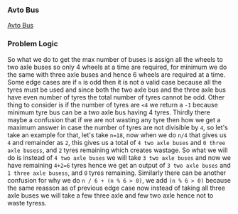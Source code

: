 ### Avto Bus
[Avto Bus](https://codeforces.com/problemset/problem/1679/A)

### Problem Logic
So what we do to get the max number of buses is assign all the wheels to two axle buses so only 4 wheels at a time are required, for minimum we do the same with three axle buses and hence 6 wheels are required at a time. Some edge cases are if `n` is odd then it is not a valid case because all the tyres must be used and since both the two axle bus and the three axle bus have even number of tyres the total number of tyres cannot be odd. Other thing to consider is if the number of tyres are `<4` we return a `-1` because minimum tyre bus can be a two axle bus having 4 tyres. Thirdly there maybe a confusion that if we are not wasting any tyre then how we get a maximum answer in case the number of tyres are not divisible by `4`, so let's take an example for that, let's take `n=18`, now when we do `n/4` that gives us `4` and remainder as `2`, this gives us a total of `4 two axle buses` and `0 three axle busess`, and `2` tyres remaining which creates wastage. So what we will do is instead of `4 two axle buses` we will take `3 two axle buses` and now we have remaining `4+2=6` tyres hence we get an output of `3 two axle buses` and `1 three axle busess`, and `0` tyres remaining. Similarly there can be another confusion for why we do `n / 6 + (n % 6 > 0)`, we add `(n % 6 > 0)` because the same reasson as of previous edge case now instead of taking all three axle buses we will take a few three axle and few two axle hence not to waste tyress.